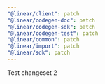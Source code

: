 ```yaml
---
"@linear/client": patch
"@linear/codegen-doc": patch
"@linear/codegen-sdk": patch
"@linear/codegen-test": patch
"@linear/common": patch
"@linear/import": patch
"@linear/sdk": patch
---
```


Test changeset 2
